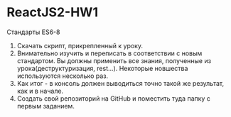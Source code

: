 # ReactJS2-HW1
Стандарты ES6-8
1) Скачать скрипт, прикрепленный к уроку.
2) Внимательно изучить и переписать в соответствии с новым стандартом. 
Вы должны применить все знания, полученные из урока(деструктуризация, rest...). 
Некоторые новшества используются несколько раз.
3) Как итог - в консоль должен выводиться точно такой же результат, как и в начале. 
4) Создать свой репозиторий на GitHub и поместить туда папку с первым заданием.
